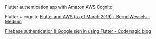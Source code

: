 Flutter authentication app with Amazon AWS Cognito




Flutter + cognito
[Flutter and AWS (as of March 2019) - Bernd Wessels - Medium](https://medium.com/@wesselsbernd/flutter-and-aws-as-of-march-2019-1ad7f40fa9e4)




[Firebase authentication & Google sign in using Flutter - Codemagic blog](https://blog.codemagic.io/firebase-authentication-google-sign-in-using-flutter/) 
